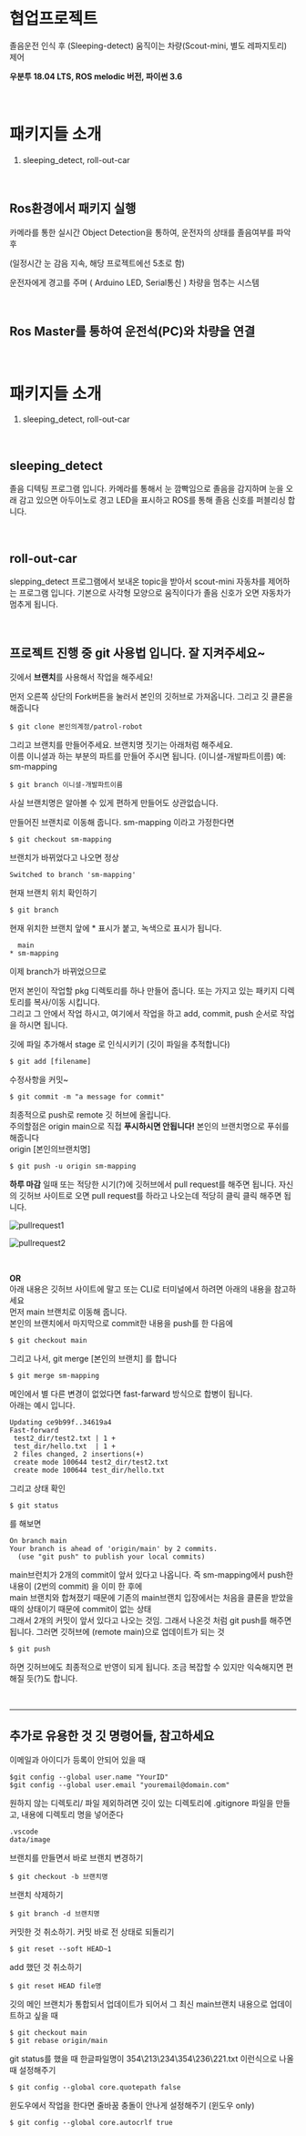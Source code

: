 # 협업프로젝트
졸음운전 인식 후 (Sleeping-detect) 움직이는 차량(Scout-mini, 별도 레파지토리) 제어

**우분투 18.04 LTS, ROS melodic 버전, 파이썬 3.6**

<br/>

# 패키지들 소개   
1. sleeping_detect, roll-out-car

<br/>

## Ros환경에서 패키지 실행
카메라를 통한 실시간 Object Detection을 통하여, 운전자의 상태를 졸음여부를 파악 후  

(일정시간 눈 감음 지속, 해당 프로젝트에선 5초로 함)

운전자에게 경고를 주며 ( Arduino LED, Serial통신 ) 차량을 멈추는 시스템

<br/>

## Ros Master를 통하여 운전석(PC)와 차량을 연결

<br/>

# 패키지들 소개   
1. sleeping_detect, roll-out-car

<br/>

## sleeping_detect
졸음 디텍팅 프로그램 입니다. 카메라를 통해서 눈 깜빡임으로 졸음을 감지하며 눈을 오래 감고 있으면 
아두이노로 경고 LED을 표시하고 ROS를 통해 졸음 신호를 퍼블리싱 합니다.

<br/>

## roll-out-car
slepping_detect 프로그램에서 보내온 topic을 받아서 scout-mini 자동차를 제어하는 프로그램 입니다.
기본으로 사각형 모양으로 움직이다가 졸음 신호가 오면 자동차가 멈추게 됩니다.

<br/>


## 프로젝트 진행 중 git 사용법 입니다. 잘 지켜주세요~
깃에서 **브랜치**를 사용해서 작업을 해주세요!

먼저 오른쪽 상단의 Fork버튼을 눌러서 본인의 깃허브로 가져옵니다. 그리고 깃 클론을 해줍니다

```
$ git clone 본인의계정/patrol-robot
```

그리고 브랜치를 만들어주세요. 브랜치명 짓기는 아래처럼 해주세요.  
이름 이니셜과 하는 부분의 파트를 만들어 주시면 됩니다. (이니셜-개발파트이름)
예: sm-mapping
```
$ git branch 이니셜-개발파트이름
```

사실 브랜치명은 알아볼 수 있게 편하게 만들어도 상관없습니다.

만들어진 브랜치로 이동해 줍니다. sm-mapping 이라고 가정한다면
```
$ git checkout sm-mapping
```
브랜치가 바뀌었다고 나오면 정상
```
Switched to branch 'sm-mapping'
```

현재 브랜치 위치 확인하기
```
$ git branch 
```

현재 위치한 브랜치 앞에 * 표시가 붙고, 녹색으로 표시가 됩니다.
```
  main
* sm-mapping
```

이제 branch가 바뀌었으므로   

먼저 본인이 작업할 pkg 디렉토리를 하나 만들어 줍니다. 또는 가지고 있는 패키지 디렉토리를 복사/이동 시킵니다.  
그리고 그 안에서 작업 하시고, 여기에서 작업을 하고 add, commit, push 순서로 작업을 하시면 됩니다.

깃에 파일 추가해서 stage 로 인식시키기 (깃이 파일을 추적합니다)
```
$ git add [filename]
```
수정사항을 커밋~ 
```
$ git commit -m "a message for commit"
```

최종적으로 push로 remote 깃 허브에 올립니다.   
주의할점은 origin main으로 직접 **푸시하시면 안됩니다!** 본인의 브랜치명으로 푸쉬를 해줍니다  
origin [본인의브랜치명]
```
$ git push -u origin sm-mapping
```

**하루 마감** 일때 또는 적당한 시기(?)에 깃허브에서 pull request를 해주면 됩니다.
자신의 깃허브 사이트로 오면 pull request를 하라고 나오는데 적당히 클릭 클릭 해주면 됩니다.

![pullrequest1](img/open_pull_request1.png)

![pullrequest2](img/open_pull_request2.png)
  
<br/>

**OR**  
아래 내용은 깃허브 사이트에 말고 또는 CLI로 터미널에서 하려면 아래의 내용을 참고하세요   
먼저 main 브랜치로 이동해 줍니다.    
본인의 브랜치에서 마지막으로 commit한 내용을 push를 한 다음에 

```
$ git checkout main
```
그리고 나서, git merge [본인의 브랜치] 를 합니다
```
$ git merge sm-mapping
```
메인에서 별 다른 변경이 없었다면 fast-farward 방식으로 합병이 됩니다.  
아래는 예시 입니다.
```
Updating ce9b99f..34619a4
Fast-forward
 test2_dir/test2.txt | 1 +
 test_dir/hello.txt  | 1 +
 2 files changed, 2 insertions(+)
 create mode 100644 test2_dir/test2.txt
 create mode 100644 test_dir/hello.txt
```

그리고 상태 확인
```
$ git status
```
를 해보면
```
On branch main
Your branch is ahead of 'origin/main' by 2 commits.
  (use "git push" to publish your local commits)
```
main브런치가 2개의 commit이 앞서 있다고 나옵니다. 즉 sm-mapping에서 push한 내용이 (2번의 commit) 을 이미 한 후에  
main 브랜치와 합쳐졌기 때문에 기존의 main브랜치 입장에서는 처음을 클론을 받았을 때의 
상태이기 때문에 commit이 없는 상태  
그래서 2개의 커밋이 앞서 있다고 나오는 것임. 그래서 나온것 처럼 git push를 해주면 됩니다.
그러면 깃허브에 (remote main)으로 업데이트가 되는 것

```
$ git push
```
하면 깃허브에도 최종적으로 반영이 되게 됩니다. 조금 복잡할 수 있지만 익숙해지면 편해질 듯(?)도 합니다.

<br/>

___

## 추가로 유용한 것 깃 명령어들, 참고하세요
이메일과 아이디가 등록이 안되어 있을 때 
```
$git config --global user.name "YourID"
$git config --global user.email "youremail@domain.com"
```
원하지 않는 디렉토리/ 파일 제외하려면 깃이 있는 디렉토리에 .gitignore 파일을 만들고, 내용에 디렉토리 명을 넣어준다
```
.vscode
data/image
```

브랜치를 만들면서 바로 브랜치 변경하기
```
$ git checkout -b 브랜치명
```

브랜치 삭제하기
```
$ git branch -d 브랜치명
```

커밋한 것 취소하기. 커밋 바로 전 상태로 되돌리기
```
$ git reset --soft HEAD~1
```

add 했던 것 취소하기 
```
$ git reset HEAD file명
```

깃의 메인 브랜치가 통합되서 업데이트가 되어서 그 최신 main브랜치 내용으로 업데이트하고 싶을 때 
```
$ git checkout main
$ git rebase origin/main
```

git status를 했을 때 한글파일명이 354\213\234\354\236\221.txt 이런식으로 나올 때 설정해주기
```
$ git config --global core.quotepath false
```

윈도우에서 작업을 한다면 줄바꿈 충돌이 안나게 설정해주기 (윈도우 only)
```
$ git config --global core.autocrlf true
```

